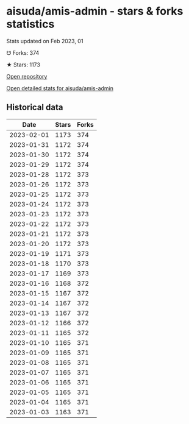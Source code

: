# aisuda/amis-admin - stars & forks statistics

Stats updated on Feb 2023, 01

☋ Forks: 374

★ Stars: 1173

[Open repository](https://github.com/aisuda/amis-admin)

[Open detailed stats for aisuda/amis-admin](https://reviewgithub.com/rep/aisuda/amis-admin)

## Historical data
| Date | Stars | Forks |
|------|-------|-------|
| 2023-02-01 | 1173 | 374 | 
| 2023-01-31 | 1172 | 374 | 
| 2023-01-30 | 1172 | 374 | 
| 2023-01-29 | 1172 | 374 | 
| 2023-01-28 | 1172 | 373 | 
| 2023-01-26 | 1172 | 373 | 
| 2023-01-25 | 1172 | 373 | 
| 2023-01-24 | 1172 | 373 | 
| 2023-01-23 | 1172 | 373 | 
| 2023-01-22 | 1172 | 373 | 
| 2023-01-21 | 1172 | 373 | 
| 2023-01-20 | 1172 | 373 | 
| 2023-01-19 | 1171 | 373 | 
| 2023-01-18 | 1170 | 373 | 
| 2023-01-17 | 1169 | 373 | 
| 2023-01-16 | 1168 | 372 | 
| 2023-01-15 | 1167 | 372 | 
| 2023-01-14 | 1167 | 372 | 
| 2023-01-13 | 1167 | 372 | 
| 2023-01-12 | 1166 | 372 | 
| 2023-01-11 | 1165 | 372 | 
| 2023-01-10 | 1165 | 371 | 
| 2023-01-09 | 1165 | 371 | 
| 2023-01-08 | 1165 | 371 | 
| 2023-01-07 | 1165 | 371 | 
| 2023-01-06 | 1165 | 371 | 
| 2023-01-05 | 1165 | 371 | 
| 2023-01-04 | 1165 | 371 | 
| 2023-01-03 | 1163 | 371 | 

